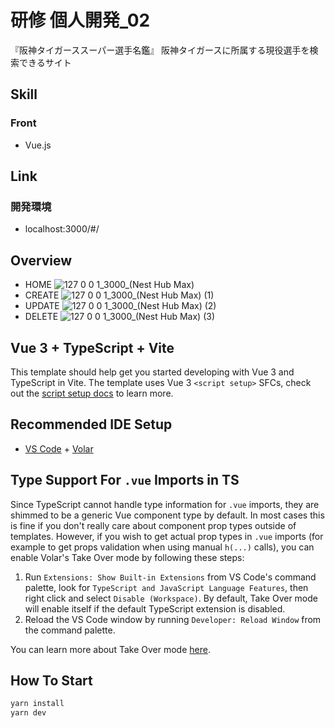 # 研修 個人開発_02
『阪神タイガーススーパー選手名鑑』
阪神タイガースに所属する現役選手を検索できるサイト

## Skill
### Front
- Vue.js

## Link
### 開発環境
- localhost:3000/#/

## Overview
- HOME
![127 0 0 1_3000_(Nest Hub Max)](https://github.com/grazie-a-k-a-keita/HanshinTigersActivePlayerDirector-front/assets/106722155/305d5989-e747-4296-bb55-433995edfe78)
- CREATE
![127 0 0 1_3000_(Nest Hub Max) (1)](https://github.com/grazie-a-k-a-keita/HanshinTigersActivePlayerDirector-front/assets/106722155/ac98bc31-b98c-45f3-97e4-10f11610dc46)
- UPDATE
![127 0 0 1_3000_(Nest Hub Max) (2)](https://github.com/grazie-a-k-a-keita/HanshinTigersActivePlayerDirector-front/assets/106722155/c6229851-769e-4c29-8b1e-2e78636f3629)
- DELETE
![127 0 0 1_3000_(Nest Hub Max) (3)](https://github.com/grazie-a-k-a-keita/HanshinTigersActivePlayerDirector-front/assets/106722155/b84b399d-d359-4854-94d1-e9f27fc1b81e)

## Vue 3 + TypeScript + Vite

This template should help get you started developing with Vue 3 and TypeScript in Vite. The template uses Vue 3 `<script setup>` SFCs, check out the [script setup docs](https://v3.vuejs.org/api/sfc-script-setup.html#sfc-script-setup) to learn more.

## Recommended IDE Setup

- [VS Code](https://code.visualstudio.com/) + [Volar](https://marketplace.visualstudio.com/items?itemName=Vue.volar)

## Type Support For `.vue` Imports in TS

Since TypeScript cannot handle type information for `.vue` imports, they are shimmed to be a generic Vue component type by default. In most cases this is fine if you don't really care about component prop types outside of templates. However, if you wish to get actual prop types in `.vue` imports (for example to get props validation when using manual `h(...)` calls), you can enable Volar's Take Over mode by following these steps:

1. Run `Extensions: Show Built-in Extensions` from VS Code's command palette, look for `TypeScript and JavaScript Language Features`, then right click and select `Disable (Workspace)`. By default, Take Over mode will enable itself if the default TypeScript extension is disabled.
2. Reload the VS Code window by running `Developer: Reload Window` from the command palette.

You can learn more about Take Over mode [here](https://github.com/johnsoncodehk/volar/discussions/471).

## How To Start

```bash
yarn install
yarn dev
```
